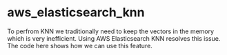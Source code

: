 # aws_elasticsearch_knn
To perfrom KNN we traditionally need to keep the vectors in the memory which is very inefficient. Using AWS Elasticsearch KNN resolves this issue. The code here shows how we can use this feature.
